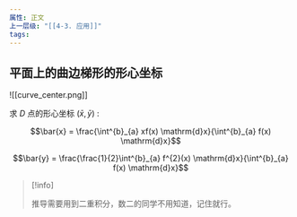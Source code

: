 ```yaml
---
属性: 正文
上一层级: "[[4-3. 应用]]"
tags:
---
```


## 平面上的曲边梯形的形心坐标

![[curve_center.png]]

求 $D$ 点的形心坐标 $(\bar{x}, \bar{y})$ :

$$\bar{x} = \frac{\int^{b}_{a} xf(x) \mathrm{d}x}{\int^{b}_{a} f(x) \mathrm{d}x}$$

$$\bar{y} = \frac{\frac{1}{2}\int^{b}_{a} f^{2}(x) \mathrm{d}x}{\int^{b}_{a} f(x) \mathrm{d}x}$$

> [!info]
>  
>推导需要用到二重积分，数二的同学不用知道，记住就行。

